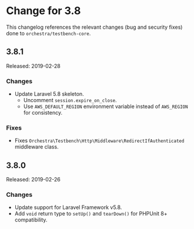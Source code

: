 # Change for 3.8

This changelog references the relevant changes (bug and security fixes) done to `orchestra/testbench-core`.

## 3.8.1

Released: 2019-02-28

### Changes

* Update Laravel 5.8 skeleton.
    - Uncomment `session.expire_on_close`.
    - Use `AWS_DEFAULT_REGION` environment variable instead of `AWS_REGION` for consistency.

### Fixes

* Fixes `Orchestra\Testbench\Http\Middleware\RedirectIfAuthenticated` middleware class.

## 3.8.0

Released: 2019-02-26

### Changes

* Update support for Laravel Framework v5.8.
* Add `void` return type to `setUp()` and `tearDown()` for PHPUnit 8+ compatibility. 
